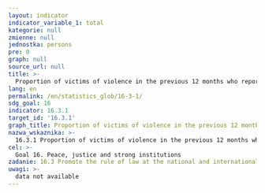 ```yaml
---
layout: indicator
indicator_variable_1: total
kategorie: null
zmienne: null
jednostka: persons
pre: 0
graph: null
source_url: null
title: >-
  Proportion of victims of violence in the previous 12 months who reported their victimization to competent authorities or other officially recognized conflict resolution mechanisms
lang: en
permalink: /en/statistics_glob/16-3-1/
sdg_goal: 16
indicator: 16.3.1
target_id: '16.3.1'
graph_title: Proportion of victims of violence in the previous 12 months who reported their victimization to competent authorities or other officially recognized conflict resolution mechanisms
nazwa_wskaznika: >-
  16.3.1 Proportion of victims of violence in the previous 12 months who reported their victimization to competent authorities or other officially recognized conflict resolution mechanisms
cel: >-
  Goal 16. Peace, justice and strong institutions
zadanie: 16.3 Promote the rule of law at the national and international levels and ensure equal access to justice for all
uwagi: >-
  data not available
---
```

